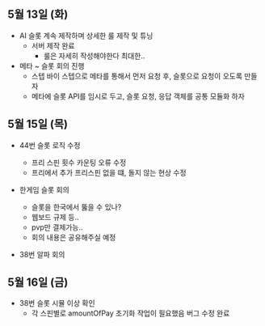 
## 5월 13일 (화)

- AI 슬롯 계속 제작하며 상세한 룰 제작 및 튜닝
	- 서버 제작 완료
		- 룰은 자세히 작성해야한다 최대한..
- 메타 ~ 슬롯 회의 진행
	- 스텝 바이 스텝으로 메타를 통해서 먼저 요청 후, 슬롯으로 요청이 오도록 만들자
	- 메타에 슬롯 API를 임시로 두고, 슬롯 요청, 응답 객체를 공통 모듈화 하자


## 5월 15일 (목)

- 44번 슬롯 로직 수정
	- 프리 스핀 횟수 카운팅 오류 수정
	- 프리에서 추가 프리스핀 없을 떄, 돌지 않는 현상 수정

- 한게임 슬롯 회의
	- 슬롯을 한국에서 뚫을 수 있나?
	- 웹보드 규제 등..
	- pvp만 결제가능..
	- 회의 내용은 공유해주실 예정

- 38번 알파 회의


## 5월 16일 (금)

- 38번 슬롯 시뮬 이상 확인
	- 각 스핀별로 amountOfPay 초기화 작업이 필요했음 버그 수정 완료